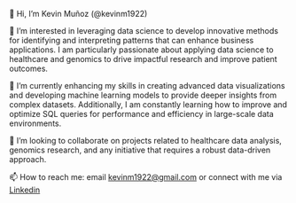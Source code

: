

👋 Hi, I’m Kevin Muñoz (@kevinm1922)

👀 I’m interested in leveraging data science to develop innovative methods for identifying and interpreting patterns that can enhance business applications. I am particularly passionate about applying data science to healthcare and genomics to drive impactful research and improve patient outcomes.

🌱 I’m currently enhancing my skills in creating advanced data visualizations and developing machine learning models to provide deeper insights from complex datasets. Additionally, I am constantly learning how to improve and optimize SQL queries for performance and efficiency in large-scale data environments.

💞️ I’m looking to collaborate on projects related to healthcare data analysis, genomics research, and any initiative that requires a robust data-driven approach.

📫 How to reach me: email kevinm1922@gmail.com or connect with me via [Linkedin](https://www.linkedin.com/in/kevinm1922/)

